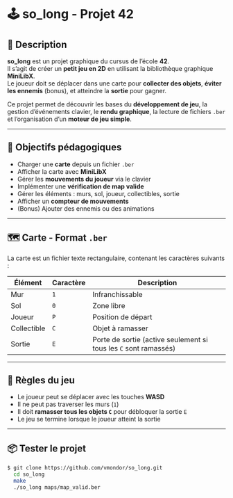 # 🕹️ so_long - Projet 42

## 📌 Description

**so_long** est un projet graphique du cursus de l’école **42**.  
Il s’agit de créer un **petit jeu en 2D** en utilisant la bibliothèque graphique **MiniLibX**.  
Le joueur doit se déplacer dans une carte pour **collecter des objets**, **éviter les ennemis** (bonus), et atteindre la **sortie** pour gagner.

Ce projet permet de découvrir les bases du **développement de jeu**, la gestion d’événements clavier, le **rendu graphique**, la lecture de fichiers `.ber` et l’organisation d’un **moteur de jeu simple**.

---

## 🎯 Objectifs pédagogiques

- Charger une **carte** depuis un fichier `.ber`
- Afficher la carte avec **MiniLibX**
- Gérer les **mouvements du joueur** via le clavier
- Implémenter une **vérification de map valide**
- Gérer les éléments : murs, sol, joueur, collectibles, sortie
- Afficher un **compteur de mouvements**
- (Bonus) Ajouter des ennemis ou des animations

---

## 🗺️ Carte - Format `.ber`

La carte est un fichier texte rectangulaire, contenant les caractères suivants :

| Élément     | Caractère | Description                    |
|-------------|-----------|--------------------------------|
| Mur         | `1`       | Infranchissable                |
| Sol         | `0`       | Zone libre                     |
| Joueur      | `P`       | Position de départ             |
| Collectible | `C`       | Objet à ramasser               |
| Sortie      | `E`       | Porte de sortie (active seulement si tous les `C` sont ramassés) |

---

## 🔁 Règles du jeu

- Le joueur peut se déplacer avec les touches **WASD**
- Il ne peut pas traverser les murs (`1`)
- Il doit **ramasser tous les objets `C`** pour débloquer la sortie `E`
- Le jeu se termine lorsque le joueur atteint la sortie

---

## 📦 Tester le projet

```bash
$ git clone https://github.com/vmondor/so_long.git
  cd so_long
  make
  ./so_long maps/map_valid.ber